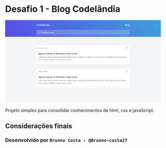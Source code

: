 # Desafio 1 - Blog Codelândia

<img src="./assets/img/blog.png" alt="wallpaper do projeto ignite feed" />

Projeto simples para consolidar conhecimentos de html, css e javaScript.

## Considerações finais

### Desenvolvido por ```Brunno Costa - @Brunno-costa27```